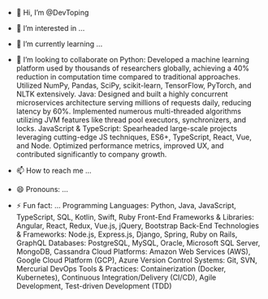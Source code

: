 - 👋 Hi, I’m @DevToping
- 👀 I’m interested in ...
- 🌱 I’m currently learning ...
- 💞️ I’m looking to collaborate on Python: Developed a machine learning platform used by thousands of researchers globally, achieving a 40% reduction in computation time compared to traditional approaches. Utilized NumPy, Pandas, SciPy, scikit-learn, TensorFlow, PyTorch, and NLTK extensively.
Java: Designed and built a highly concurrent microservices architecture serving millions of requests daily, reducing latency by 60%. Implemented numerous multi-threaded algorithms utilizing JVM features like thread pool executors, synchronizers, and locks.
JavaScript & TypeScript: Spearheaded large-scale projects leveraging cutting-edge JS techniques, ES6+, TypeScript, React, Vue, and Node. Optimized performance metrics, improved UX, and contributed significantly to company growth.

- 📫 How to reach me ...
- 😄 Pronouns: ...
- ⚡ Fun fact: ...
Programming Languages: Python, Java, JavaScript, TypeScript, SQL, Kotlin, Swift, Ruby
Front-End Frameworks & Libraries: Angular, React, Redux, Vue.js, jQuery, Bootstrap
Back-End Technologies & Frameworks: Node.js, Express.js, Django, Spring, Ruby on Rails, GraphQL
Databases: PostgreSQL, MySQL, Oracle, Microsoft SQL Server, MongoDB, Cassandra
Cloud Platforms: Amazon Web Services (AWS), Google Cloud Platform (GCP), Azure
Version Control Systems: Git, SVN, Mercurial
DevOps Tools & Practices: Containerization (Docker, Kubernetes), Continuous Integration/Delivery (CI/CD), Agile Development, Test-driven Development (TDD)
<!---
Python: Developed a machine learning platform used by thousands of researchers globally, achieving a 40% reduction in computation time compared to traditional approaches. Utilized NumPy, Pandas, SciPy, scikit-learn, TensorFlow, PyTorch, and NLTK extensively.
Java: Designed and built a highly concurrent microservices architecture serving millions of requests daily, reducing latency by 60%. Implemented numerous multi-threaded algorithms utilizing JVM features like thread pool executors, synchronizers, and locks.
JavaScript & TypeScript: Spearheaded large-scale projects leveraging cutting-edge JS techniques, ES6+, TypeScript, React, Vue, and Node. Optimized performance metrics, improved UX, and contributed significantly to company growth.

DevToping/DevToping is a ✨ special ✨ repository because its `README.md` (this file) appears on your GitHub profile.
You can click the Preview link to take a look at your changes.
--->

